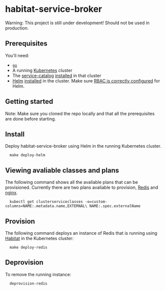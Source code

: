 # habitat-service-broker

Warning: This project is still under development! Should not be used in production.

## Prerequisites

You'll need:

- [`go`](https://golang.org/dl/)
- A running [Kubernetes](https://github.com/kubernetes/kubernetes) cluster
- The [service-catalog](https://github.com/kubernetes-incubator/service-catalog) [installed](https://github.com/kubernetes-incubator/service-catalog/blob/master/docs/install.md) in that cluster
- [Helm](https://helm.sh) [installed](https://docs.helm.sh/using_helm/#quickstart) in the cluster. Make sure [RBAC is correctly configured](https://docs.helm.sh/using_helm/#rbac) for Helm.

## Getting started

Note: Make sure you cloned the repo locally and that all the prerequisites are done before starting.

## Install

Deploy habitat-service-broker using Helm in the running Kubernetes cluster. 

```console
  make deploy-helm
```

## Viewing avaliable classes and plans

The following command shows all the avaliable plans that can be provisioned. Currently there are two plans avaliable to provision, [Redis](https://redis.io/) and [nginx](nginx.com).

```console
  kubectl get clusterserviceclasses -o=custom-columns=NAME:.metadata.name,EXTERNAL\ NAME:.spec.externalName
```

## Provision

The following command deploys an instance of Redis that is running using [Habitat](habitat.sh) in the Kubernetes cluster:

```
  make deploy-redis
```

## Deprovision

To remove the running instance:

```console 
  deprovision-redis
```
